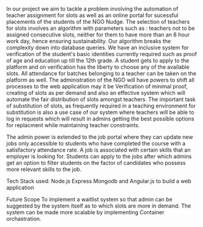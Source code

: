 In our project we aim to tackle a problem involving the automation of teacher assignment for slots as well as an online portal for sucessful placements of the students of
the NGO Nudge. The selection of teachers for slots involves an algorithm with parameters such as : teachers not to be assigned consecutive slots, neither for them to have 
more than an 8 hour work day, hence ensuring sustainability. Our algorithm breaks the complexity down into database queries. We have an 
inclusive system for verification of the student's basic identities currently required such as proof of age and education up till the 12th grade. 
A student gets to apply to the platform and on verification has the liberty to choose any of the available slots. 
All attendance for batches belonging to a teacher can be taken on the platform as well.
 The administration of the NGO will have powers to shift all processes to the web application may it be Verification of minimal proof, creating of slots as per demand and 
also an effective system which will automate the fair distribution of slots amongst teachers. The important task of substitution of slots, as frequently required in a 
teaching environment for substitution is also a use case of our system where teachers will be able to log in requests which will result in admins getting the best possible
options for replacment while maintaining teacher constraints. 
 
The admin power is extended to the job portal where they can update new jobs only accessible to students who have completed the course with a satisfactory attendance rate.
A job is associated with certain skills that an employer is looking for. Students can apply to the jobs after which admins get an option to filter students on the factor
of candidates who possess more relevant skills to the job. 

Tech Stack used:
Node.js Express Mongodb and Angular.js to build a web application

Future Scope
To implement a waitlist system so that admin can be suggested by the system itself as to which slots are more in demand.
The system can be made more scalable by implementing Container orchastration.

